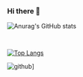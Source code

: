 ### Hi there 👋

<!--
**LukaChachanidze/LukaChachanidze** is a ✨ _special_ ✨ repository because its `README.md` (this file) appears on your GitHub profile.


Here are some ideas to get you started:

- 🔭 I’m currently working on ...
- 🌱 I’m currently learning ...
- 👯 I’m looking to collaborate on ...
- 🤔 I’m looking for help with ...
- 💬 Ask me about ...
- 📫 How to reach me: ...
- 😄 Pronouns: ...
- ⚡ Fun fact: ...
-->
![Anurag's GitHub stats](https://github-readme-stats.vercel.app/api?username=LukaChachanidze&theme=highcontrast&show_icons=true)

<br>

[![Top Langs](https://github-readme-stats.vercel.app/api/top-langs/?username=LukaChachanidze)](https://github.com/anuraghazra/github-readme-stats)



![github](https://img.shields.io/badge/GitHub-000000?style=for-the-badge&logo=GitHub&logoColor=white)]


